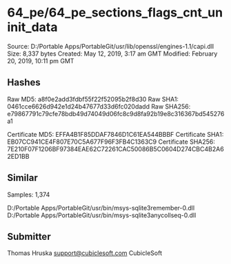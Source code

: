64_pe/64_pe_sections_flags_cnt_uninit_data
==========================================

Source:  D:/Portable Apps/PortableGit/usr/lib/openssl/engines-1.1/capi.dll
Size:  8,337 bytes
Created:  May 12, 2019, 3:17 am GMT
Modified:  February 20, 2019, 10:11 pm GMT

Hashes
------

Raw MD5:  a8f0e2add3fdbf55f22f52095b2f8d30
Raw SHA1:  0461cce6626d942e1d24b47677d33d6fc020dadd
Raw SHA256:  e79867791c79cfe78bdb49d74049d06fc8c9d8fa92b19e8c316367bd545276a1

Certificate MD5:  EFFA4B1F85DDAF7846D1C61EA544BBBF
Certificate SHA1:  EB07CC941CE4F807E70C5A677F96F3FB4C1363C9
Certificate SHA256:  7E210F07F1206BF97384EAE62C72261CAC50086B5C0604D274CBC4B2A62ED1BB

Similar
-------

Samples:  1,374

D:/Portable Apps/PortableGit/usr/bin/msys-sqlite3remember-0.dll
D:/Portable Apps/PortableGit/usr/bin/msys-sqlite3anycollseq-0.dll

Submitter
---------

Thomas Hruska
support@cubiclesoft.com
CubicleSoft
